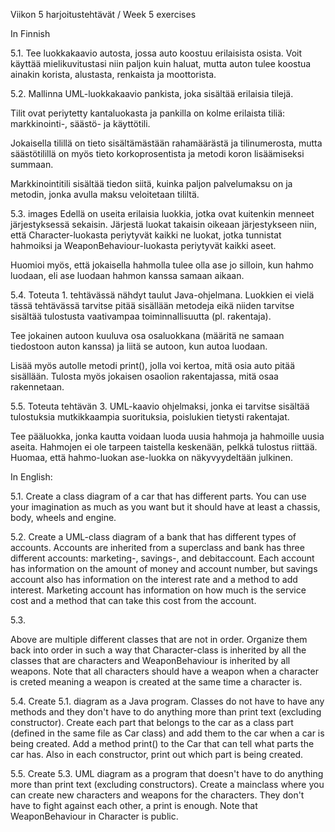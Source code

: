 Viikon 5 harjoitustehtävät / Week 5 exercises


In Finnish

5.1. Tee luokkakaavio autosta, jossa auto koostuu erilaisista osista. 
Voit käyttää mielikuvitustasi niin paljon kuin haluat, mutta auton tulee koostua 
ainakin korista, alustasta, renkaista ja moottorista.

 

5.2. Mallinna UML-luokkakaavio pankista, joka sisältää erilaisia tilejä. 

Tilit ovat periytetty kantaluokasta ja pankilla on kolme erilaista tiliä: 
markkinointi-, säästö- ja käyttötili. 

Jokaisella tilillä on tieto sisältämästään rahamäärästä ja tilinumerosta, 
mutta säästötilillä on myös tieto korkoprosentista ja metodi koron lisäämiseksi summaan. 

Markkinointitili sisältää tiedon siitä, kuinka paljon palvelumaksu on ja metodin, 
jonka avulla maksu veloitetaan tililtä.

 

5.3.
images
Edellä on useita erilaisia luokkia, jotka ovat kuitenkin menneet järjestyksessä sekaisin. 
Järjestä luokat takaisin oikeaan järjestykseen niin, että Character-luokasta periytyvät 
kaikki ne luokat, jotka tunnistat hahmoiksi ja WeaponBehaviour-luokasta periytyvät kaikki aseet. 

Huomioi myös, että jokaisella hahmolla tulee olla ase jo silloin, kun hahmo luodaan, 
eli ase luodaan hahmon kanssa samaan aikaan.

 

5.4. Toteuta 1. tehtävässä nähdyt taulut Java-ohjelmana. 
Luokkien ei vielä tässä tehtävässä tarvitse pitää sisällään metodeja eikä niiden 
tarvitse sisältää tulostusta vaativampaa toiminnallisuutta (pl. rakentaja). 

Tee jokainen autoon kuuluva osa osaluokkana (määritä ne samaan tiedostoon auton kanssa) 
ja liitä se autoon, kun autoa luodaan. 

Lisää myös autolle metodi print(), jolla voi kertoa, mitä osia auto pitää sisällään. 
Tulosta myös jokaisen osaolion rakentajassa, mitä osaa rakennetaan.


5.5. Toteuta tehtävän 3. UML-kaavio ohjelmaksi, 
jonka ei tarvitse sisältää tulostuksia mutkikkaampia suorituksia, poislukien tietysti rakentajat. 

Tee pääluokka, jonka kautta voidaan luoda uusia hahmoja ja hahmoille uusia aseita. 
Hahmojen ei ole tarpeen taistella keskenään, pelkkä tulostus riittää. 
Huomaa, että hahmo-luokan ase-luokka on näkyvyydeltään julkinen.





In English:

5.1. Create a class diagram of a car that has different parts. You can use your imagination as much as you want but it should have at least a chassis, body, wheels and engine.




5.2. Create a UML-class diagram of a bank that has different types of accounts. Accounts are inherited from a superclass and bank has three different accounts: marketing-, savings-, and debitaccount. Each account has information on the amount of money and account number, but savings account also has information on the interest rate and a method to add interest. Marketing account has information on how much is the service cost and a method that can take this cost from the account.



5.3.





Above are multiple different classes that are not in order. Organize them back into order in such a way that Character-class is inherited by all the classes that are characters and WeaponBehaviour is inherited by all weapons. Note that all characters should have a weapon when a character is creted meaning a weapon is created at the same time a character is.



5.4. Create 5.1. diagram as a Java program. Classes do not have to have any methods and they don't have to do anything more than print text (excluding constructor). Create each part that belongs to the car as a class part (defined in the same file as Car class) and add them to the car when a car is being created. Add a method print() to the Car that can tell what parts the car has. Also in each constructor, print out which part is being created. 




5.5. Create 5.3. UML diagram as a program that doesn't have to do anything more than print text (excluding constructors). Create a mainclass where you can create new characters and weapons for the characters. They don't have to fight against each other, a print is enough. Note that WeaponBehaviour in Character is public.

